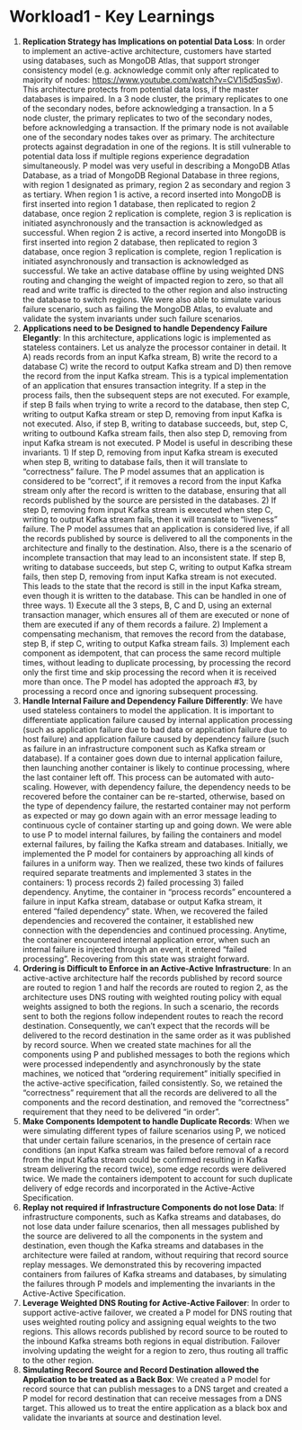 # Workload1 - Key Learnings

1. **Replication Strategy has Implications on potential Data Loss**: In order to implement an active-active architecture, customers have started using databases, such as MongoDB Atlas, that support stronger consistency model (e.g. acknowledge commit only after replicated to majority of nodes: https://www.youtube.com/watch?v=CV1i5d5qs5w). This architecture protects from potential data loss, if the master databases is impaired. In a 3 node cluster, the primary replicates to one of the secondary nodes, before acknowledging a transaction. In a 5 node cluster, the primary replicates to two of the secondary nodes, before acknowledging a transaction. If the primary node is not available one of the secondary nodes takes over as primary. The architecture protects against degradation in one of the regions. It is still vulnerable to potential data loss if multiple regions experience degradation simultaneously. P model was very useful in describing a MongoDB Atlas Database, as a triad of MongoDB Regional Database in three regions, with region 1 designated as primary, region 2 as secondary and region 3 as tertiary. When region 1 is active, a record inserted into MongoDB is first inserted into region 1 database, then replicated to region 2 database, once region 2 replication is complete, region 3 is replication is initiated asynchronously and the transaction is acknowledged as successful. When region 2 is active, a record inserted into MongoDB is first inserted into region 2 database, then replicated to region 3 database, once region 3 replication is complete, region 1 replication is initiated asynchronously and transaction is acknowledged as successful. We take an active database offline by using weighted DNS routing and changing the weight of impacted region to zero, so that all read and write traffic is directed to the other region and also instructing the database to switch regions. We were also able to simulate various failure scenario, such as failing the MongoDB Atlas, to evaluate and validate the system invariants under such failure scenarios.
2. **Applications need to be Designed to handle Dependency Failure Elegantly**: In this architecture, applications logic is implemented as stateless containers. Let us analyze the processor container in detail. It A) reads records from an input Kafka stream, B) write the record to a database C) write the record to output Kafka stream and D) then remove the record from the input Kafka stream. This is a typical implementation of an application that ensures transaction integrity. If a step in the process fails, then the subsequent steps are not executed. For example, if step B fails when trying to write a record to the database, then step C, writing to output Kafka stream or step D, removing from input Kafka is not executed. Also, if step B, writing to database succeeds, but, step C, writing to outbound Kafka stream fails, then also step D, removing from input Kafka stream is not executed. P Model is useful in describing these invariants. 1) If step D, removing from input Kafka stream is executed when step B, writing to database fails, then it will translate to “correctness” failure. The P model assumes that an application is considered to be “correct”, if it removes a record from the input Kafka stream only after the record is written to the database, ensuring that all records published by the source are persisted in the databases. 2) If step D, removing from input Kafka stream is executed when step C, writing to output Kafka stream fails, then it will translate to “liveness” failure. The P model assumes that an application is considered live, if all the records published by source is delivered to all the components in the architecture and finally to the destination. Also, there is a the scenario of incomplete transaction that may lead to an inconsistent state. If step B, writing to database succeeds, but step C, writing to output Kafka stream fails, then step D, removing from input Kafka stream is not executed. This leads to the state that the record is still in the input Kafka stream, even though it is written to the database. This can be handled in one of three ways. 1) Execute all the 3 steps, B, C and D, using an external transaction manager, which ensures all of them are executed or none of them are executed if any of them records a failure. 2) Implement a compensating mechanism, that removes the record from the database, step B, if step C, writing to output Kafka stream fails. 3) Implement each component as idempotent, that can process the same record multiple times, without leading to duplicate processing, by processing the record only the first time and skip processing the record when it is received more than once. The P model has adopted the approach #3, by processing a record once and ignoring subsequent processing.
3. **Handle Internal Failure and Dependency Failure Differently**: We have used stateless containers to model the application. It is important to differentiate application failure caused by internal application processing (such as application failure due to bad data or application failure due to host failure) and application failure caused by dependency failure (such as failure in an infrastructure component such as Kafka stream or database). If a container goes down due to internal application failure, then launching another container is likely to continue processing, where the last container left off. This process can be automated with auto-scaling. However, with dependency failure, the dependency needs to be recovered before the container can be re-started, otherwise, based on the type of dependency failure, the restarted container may not perform as expected or may go down again with an error message leading to continuous cycle of container starting up and going down. We were able to use P to model internal failures, by failing the containers and model external failures, by failing the Kafka stream and databases. Initially, we implemented the P model for containers by approaching all kinds of failures in a uniform way. Then we realized, these two kinds of failures required separate treatments and implemented 3 states in the containers: 1) process records 2) failed processing 3) failed dependency. Anytime, the container in “process records” encountered a failure in input Kafka stream, database or output Kafka stream, it entered “failed dependency” state. When, we recovered the failed dependencies and recovered the container, it established new connection with the dependencies and continued processing. Anytime, the container encountered internal application error, when such an internal failure is injected through an event, it entered “failed processing”. Recovering from this state was straight forward.
4. **Ordering is Difficult to Enforce in an Active-Active Infrastructure**: In an active-active architecture half the records published by record source are routed to region 1 and half the records are routed to region 2, as the architecture uses DNS routing with weighted routing policy with equal weights assigned to both the regions. In such a scenario, the records sent to both the regions follow independent routes to reach the record destination. Consequently, we can’t expect that the records will be delivered to the record destination in the same order as it was published by record source. When we created state machines for all the components using P and published messages to both the regions which were processed independently and asynchronously by the state machines, we noticed that “ordering requirement” initially specified in the active-active specification, failed consistently. So, we retained the “correctness” requirement that all the records are delivered to all the components and the record destination, and removed the “correctness” requirement that they need to be delivered “in order”.
5. **Make Components Idempotent to handle Duplicate Records**: When we were simulating different types of failure scenarios using P, we noticed that under certain failure scenarios, in the presence of certain race conditions (an input Kafka stream was failed before removal of a record from the input Kafka stream could be confirmed resulting in Kafka stream delivering the record twice), some edge records were delivered twice. We made the containers idempotent to account for such duplicate delivery of edge records and incorporated in the Active-Active Specification.
6. **Replay not required if Infrastructure Components do not lose Data**: If infrastructure components, such as Kafka streams and databases, do not lose data under failure scenarios, then all messages published by the source are delivered to all the components in the system and destination, even though the Kafka streams and databases in the architecture were failed at random, without requiring that record source replay messages.  We demonstrated this by recovering impacted containers from failures of Kafka streams and databases, by simulating the failures through P models and implementing the invariants in the Active-Active Specification.
7. **Leverage Weighted DNS Routing for Active-Active Failover**: In order to support active-active failover, we created a P model for DNS routing that uses weighted routing policy and assigning equal weights to the two regions. This allows records published by record source to be routed to the inbound Kafka streams both regions in equal distribution. Failover involving updating the weight for a region to zero, thus routing all traffic to the other region.
8. **Simulating Record Source and Record Destination allowed the Application to be treated as a Back Box**: We created a P model for record source that can publish messages to a DNS target and created a P model for record destination that can receive messages from a DNS target. This allowed us to treat the entire application as a black box and validate the invariants at source and destination level.